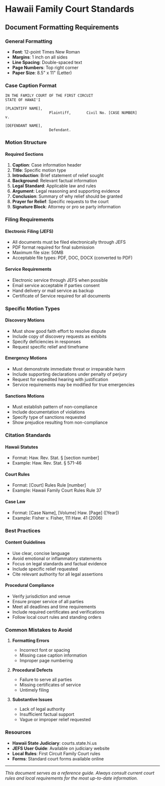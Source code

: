 # Hawaii Family Court Standards

## Document Formatting Requirements

### General Formatting
- **Font**: 12-point Times New Roman
- **Margins**: 1 inch on all sides
- **Line Spacing**: Double-spaced text
- **Page Numbers**: Top right corner
- **Paper Size**: 8.5" x 11" (Letter)

### Case Caption Format
```
IN THE FAMILY COURT OF THE FIRST CIRCUIT
STATE OF HAWAI'I

[PLAINTIFF NAME],
                    Plaintiff,       Civil No. [CASE NUMBER]
v.

[DEFENDANT NAME],
                    Defendant.
```

### Motion Structure

#### Required Sections
1. **Caption**: Case information header
2. **Title**: Specific motion type
3. **Introduction**: Brief statement of relief sought
4. **Background**: Relevant factual information
5. **Legal Standard**: Applicable law and rules
6. **Argument**: Legal reasoning and supporting evidence
7. **Conclusion**: Summary of why relief should be granted
8. **Prayer for Relief**: Specific requests to the court
9. **Signature Block**: Attorney or pro se party information

### Filing Requirements

#### Electronic Filing (JEFS)
- All documents must be filed electronically through JEFS
- PDF format required for final submission
- Maximum file size: 50MB
- Acceptable file types: PDF, DOC, DOCX (converted to PDF)

#### Service Requirements
- Electronic service through JEFS when possible
- Email service acceptable if parties consent
- Hand delivery or mail service as backup
- Certificate of Service required for all documents

### Specific Motion Types

#### Discovery Motions
- Must show good faith effort to resolve dispute
- Include copy of discovery requests as exhibits
- Specify deficiencies in responses
- Request specific relief and timeframe

#### Emergency Motions
- Must demonstrate immediate threat or irreparable harm
- Include supporting declarations under penalty of perjury
- Request for expedited hearing with justification
- Service requirements may be modified for true emergencies

#### Sanctions Motions
- Must establish pattern of non-compliance
- Include documentation of violations
- Specify type of sanctions requested
- Show prejudice resulting from non-compliance

### Citation Standards

#### Hawaii Statutes
- Format: Haw. Rev. Stat. § [section number]
- Example: Haw. Rev. Stat. § 571-46

#### Court Rules
- Format: [Court] Rules Rule [number]
- Example: Hawaii Family Court Rules Rule 37

#### Case Law
- Format: [Case Name], [Volume] Haw. [Page] ([Year])
- Example: Fisher v. Fisher, 111 Haw. 41 (2006)

### Best Practices

#### Content Guidelines
- Use clear, concise language
- Avoid emotional or inflammatory statements
- Focus on legal standards and factual evidence
- Include specific relief requested
- Cite relevant authority for all legal assertions

#### Procedural Compliance
- Verify jurisdiction and venue
- Ensure proper service of all parties
- Meet all deadlines and time requirements
- Include required certificates and verifications
- Follow local court rules and standing orders

### Common Mistakes to Avoid

1. **Formatting Errors**
   - Incorrect font or spacing
   - Missing case caption information
   - Improper page numbering

2. **Procedural Defects**
   - Failure to serve all parties
   - Missing certificates of service
   - Untimely filing

3. **Substantive Issues**
   - Lack of legal authority
   - Insufficient factual support
   - Vague or improper relief requested

### Resources

- **Hawaii State Judiciary**: courts.state.hi.us
- **JEFS User Guide**: Available on judiciary website
- **Local Rules**: First Circuit Family Court rules
- **Forms**: Standard court forms available online

---

*This document serves as a reference guide. Always consult current court rules and local requirements for the most up-to-date information.*